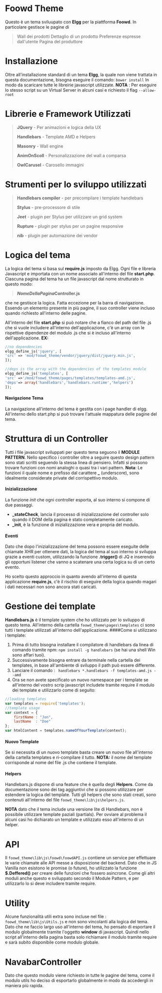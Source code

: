 # Foowd Theme

Questo è un tema sviluupato con **Elgg** per la piattforma **Foowd**. In particolare gestisce le pagine di 
> Wall dei prodotti
> Dettaglio di un prodotto
> Preferenze espresse dall'utente
> Pagina del produttore

# Installazione
Oltre all'installazione standard di un tema **Elgg**, la quale non viene trattata in questa documentazione, bisogna eseguire il comando: `bower install`
In modo da scaricare tutte le libreirie javascript utilizzate. 
**NOTA** : Per eseguire lo stesso script su un Virtual Server in alcuni casi e richiesto il flag `--allow-root`

# Librerie e Framework Utilizzati
> **JQuery** - Per animazioni e logica della UX
> 
> **Handlebars** - Template AMD e Helpers
> 
> **Masonry** - Wall engine
> 
> **AnimOnScoll** - Personalizzazione del wall a comparsa
> 
> **OwlCarusel** - Carosello immagini


# Strumenti per lo sviluppo utilizzati
> **Handlebars compiler** - per precompilare i template handlebars
> 
> **Stylus** - pre-processore di stile
> 
> **Jeet** - plugin per Stylus per utilizzare un grid system
> 
> **Rupture** - plugin per stylus per un pagine responsive
> 
> **nib** - plugin per automazione dei vendor

# Logica del tema
La logica del tema si basa sul **require.js** imposto da Elgg. 
Ogni file e libreria Javascript e importata con un nome associato all'interno del file **start.php**. 
Ciascuna pagina del tema ha un file javascript dal nome strutturato in questo modo:

> ***NomeDellaPagina*Controller.js**

che ne gestisce la logica. Fatta eccezione per la barra di navigazione. Essendo un elemento presente in più pagine, il suo controller viene incluso quando richiesto all'interno delle pagine.

All'interno del file **start.php** si può notare che a fianco del path del file .js che si vuole includere all'interno dell'applicazione, c'è un array con le rispettive dipendenze del modulo .js che si è incluso all'interno dell'applicazione.
**EX:**
``` php
//no dependencies
elgg_define_js('jquery', [
'src' => 'mod/foowd_theme/vendor/jquery/dist/jquery.min.js',
]);

//deps is the array with the dependencies of the templates module
elgg_define_js('templates', [
'src' =>'/mod/foowd_theme/pages/templates/templates-amd.js',
'deps'=> array('handlebars','handlebars.runtime','helpers')
]);
```

#### Navigazione Tema
La navigazione all'interno del tema è gestita con i page handler di elgg. All'interno dello start.php si può trovare l'attuale mappatura delle pagine del tema.



# Struttura di un Controller

Tutti i file javascript sviluppati per questo tema seguono il **MODULE PATTERN**. Nello specifico i controller oltre a seguire questo design pattern sono stati scritti seguendo la stessa linea di pensiero. Infatti si possono trovare funzioni con nomi analoghi o quasi tra i vari pattern.
**Nota**: Le funzioni il quale nome e prefisso dal carattere **_** (underscore), sono idealmente considerate private del corrispettivo modulo.

#### Inizializzazione

La funzione *init* che ogni controller esporta, al suo interno si compone di due passaggi. 

 - **_stateCheck**, lancia il processo di inizializzazione del controller solo quando il DOM della pagina è stato completamente caricato.
 - **_init**, è la funzione di inizializzazione vera e propria del modulo.

#### Eventi
Dato che dopo l'inizializzazione del tema possono essere eseguite delle chiamate XHR per ottenere dati, la logica del tema al suo interno si sviluppa grazie a eventi custom, utilizzando la funzione **.trigger()** di JQ e inserendo gli opportuni listener che vanno a scatenare una certa logica su di un certo evento.

Ho scelto questo approccio in quanto avendo all'interno di questa applicazione **require.js**, c'è il rischio di eseguire della logica quando magari i dati necessari non sono ancora stati caricati.

# Gestione dei template
**Handlebars.js** è il template system che ho utilizzato per lo sviluppo di questo tema.
All'interno della cartella `foowd_theme\pages\templates` ci sono tutti i template utilizzati all'interno dell'applicazione.
####Come si utilizzano i template:

 1. Prima di tutto bisogna installare il compilatore di handlebars da linea di comando tramite npm: ``` npm install -g handlebars ``` (se hai una shell Win sono affari tuoi).
 2. Successivamente bisogna entrare da terminale nella cartella dei templates, in base all'ambiente di sviluppo il path può essere differente.
 3. Lanciare il comando : 
 ``` handlebars *.handlebars -f templates-amd.js --amd```
 4. Ora se non avete specificato un nuovo namespace per i template se all'interno del vostro scrip javascript includete tramite require il modulo dei template e utilizzarlo come di seguito: 
``` javascript
//loading templates
var templates = require('templates');
//template usage
var context = {
    firstName : "Jon",
    lastName  : "Doe"
};
var htmlContent = templates.nameOfYourTemplate(context); 
```

#### Nuovo Template
Se si necessita di un nuovo template basta creare un nuovo file all'interno della cartella templates e ri-compilare il tutto.
**NOTA:** il nome del template corrisponde al nome del file .js che contiene il template.

#### Helpers
Handlebars.js dispone di una feature che è quella degli **Helpers**. Come da documentazione sono dei tag aggiuntivi che si possono utilizzare per estendere la logica del template. Tutti gli helpers che sono stati creati, sono contenuti all'interno del file ```foowd_theme\lib\js\helpers.js```. 

**NOTA** dato che il tema include una versione lite di Handlebars, non è possibile utilizzare template paziali (partials). Per ovviare al problema il alcuni casi ho dichiarato un template e utilizzato esso all'interno di un helper.

# API
Il ```foowd_theme\lib\js\foowd\foowdAPI.js``` contiene un service per effettuare le varie chiamate alle API messe a disposizione del backend. Dato che in JS Vanilla non esistono le promise (o future), ho utilizzato la funzione **$.Deffered()** per creare delle funzioni che fossero asincrone. Come gli altri moduli anche questo e sviluppato secondo il Module Pattern, e per utilizzarlo lo si deve includere tramite require.

# Utility
Alcune funzionalità utili extra sono incluse nel file :  ```foowd_theme\lib\js\Utils.js``` e non sono vincolanti alla logica del tema. Dato che ne faccio largo uso all'interno del tema, ho pensato di esportare il modulo globalmente tramite l'oggetto **window** di javascript. Quindi nello script all'interno della pagina basta solo richiamare il modulo tramite require e sarà subito disponibile come modulo globale.

# NavabarController
Dato che questo modulo viene richiesto in tutte le pagine del tema, come il modulo utils ho deciso di esportarlo globalmente in modo da accedergli in maniera più rapida.
